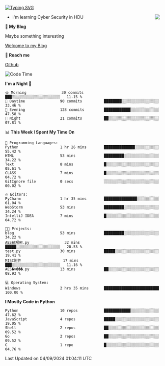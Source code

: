 [![Typing SVG](https://readme-typing-svg.herokuapp.com?font=Fira+Code&pause=1000&random=false&width=450&height=60&lines=Hello+%F0%9F%91%8B%F0%9F%8F%BB;I'm+JBNRZ)](https://git.io/typing-svg)

<a href="#">
  <img align="right" src="https://github-readme-stats.vercel.app/api?username=JBNRZ&show_icons=true&bg_color=15,f2f7fd,E0EAFC" />
</a>

- I'm learning Cyber Security in HDU

 **🌱 My Blog**

Maybe something interesting

[Welcome to my Blog](https://jbnrz.com.cn/)

 **💬 Reach me** 

[Github](https://github.com/JBNRZ)


<!--START_SECTION:waka-->
![Code Time](http://img.shields.io/badge/Code%20Time-653%20hrs%2048%20mins-blue)

**I'm a Night 🦉** 

```text
🌞 Morning                30 commits          ███░░░░░░░░░░░░░░░░░░░░░░   11.15 % 
🌆 Daytime                90 commits          ████████░░░░░░░░░░░░░░░░░   33.46 % 
🌃 Evening                128 commits         ████████████░░░░░░░░░░░░░   47.58 % 
🌙 Night                  21 commits          ██░░░░░░░░░░░░░░░░░░░░░░░   07.81 % 
```


📊 **This Week I Spent My Time On** 

```text
💬 Programming Languages: 
Python                   1 hr 26 mins        ██████████████░░░░░░░░░░░   55.42 % 
HTML                     53 mins             █████████░░░░░░░░░░░░░░░░   34.22 % 
Text                     8 mins              █░░░░░░░░░░░░░░░░░░░░░░░░   05.61 % 
CLASS                    7 mins              █░░░░░░░░░░░░░░░░░░░░░░░░   04.72 % 
GitIgnore file           0 secs              ░░░░░░░░░░░░░░░░░░░░░░░░░   00.02 % 

🔥 Editors: 
PyCharm                  1 hr 35 mins        ███████████████░░░░░░░░░░   61.04 % 
WebStorm                 53 mins             █████████░░░░░░░░░░░░░░░░   34.24 % 
IntelliJ IDEA            7 mins              █░░░░░░░░░░░░░░░░░░░░░░░░   04.72 % 

🐱‍💻 Projects: 
blog                     53 mins             █████████░░░░░░░░░░░░░░░░   34.22 % 
AES盐解密.py                32 mins             █████░░░░░░░░░░░░░░░░░░░░   20.53 % 
test.py                  30 mins             █████░░░░░░░░░░░░░░░░░░░░   19.41 % 
MISC附件                   17 mins             ███░░░░░░░░░░░░░░░░░░░░░░   11.16 % 
AES�ν���.py              13 mins             ██░░░░░░░░░░░░░░░░░░░░░░░   08.93 % 

💻 Operating System: 
Windows                  2 hrs 35 mins       █████████████████████████   100.00 % 
```

**I Mostly Code in Python** 

```text
Python                   10 repos            ████████████░░░░░░░░░░░░░   47.62 % 
JavaScript               4 repos             █████░░░░░░░░░░░░░░░░░░░░   19.05 % 
Shell                    2 repos             ██░░░░░░░░░░░░░░░░░░░░░░░   09.52 % 
Go                       2 repos             ██░░░░░░░░░░░░░░░░░░░░░░░   09.52 % 
C                        1 repo              █░░░░░░░░░░░░░░░░░░░░░░░░   04.76 % 
```




 Last Updated on 04/09/2024 01:04:11 UTC
<!--END_SECTION:waka-->
